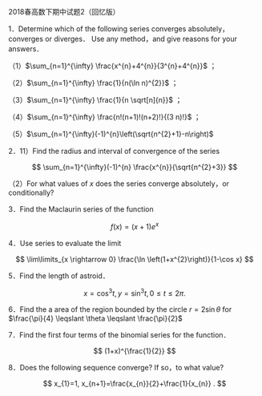 2018春高数下期中试题2（回忆版）

1．Determine which of the following series converges absolutely，converges or diverges． Use any method，and give reasons for your answers．

（1）$\sum_{n=1}^{\infty} \frac{x^{n}+4^{n}}{3^{n}+4^{n}}$ ；

（2）$\sum_{n=1}^{\infty} \frac{1}{n(\ln n)^{2}}$ ；

（3）$\sum_{n=1}^{\infty} \frac{1}{n \sqrt[n]{n}}$ ；

（4）$\sum_{n=1}^{\infty} \frac{n!(n+1)!(n+2)!}{(3 n)!}$ ；

（5）$\sum_{n=1}^{\infty}(-1)^{n}\left(\sqrt{n^{2}+1}-n\right)$

2．11）Find the radius and interval of convergence of the series

$$
\sum_{n=1}^{\infty}(-1)^{n} \frac{x^{n}}{\sqrt{n^{2}+3}}
$$

（2）For what values of $x$ does the series converge absolutely，or conditionally?

3．Find the Maclaurin series of the function

$$
f(x)=(x+1) e^{x}
$$

4．Use series to evaluate the limit

$$
\lim\limits_{x \rightarrow 0} \frac{\ln \left(1+x^{2}\right)}{1-\cos x}
$$

5．Find the length of astroid．

$$
x=\cos ^{3} t, y=\sin ^{3} t, 0 \leqslant t \leqslant 2 \pi .
$$

6．Find the a area of the region bounded by the circle $r=2 \sin \theta$ for $\frac{\pi}{4} \leqslant \theta \leqslant \frac{\pi}{2}$

7．Find the first four terms of the binomial series for the function．

$$
(1+x)^{\frac{1}{2}}
$$

8．Does the following sequence converge? If so，to what value?

$$
x_{1}=1, x_{n+1}=\frac{x_{n}}{2}+\frac{1}{x_{n}} .
$$

